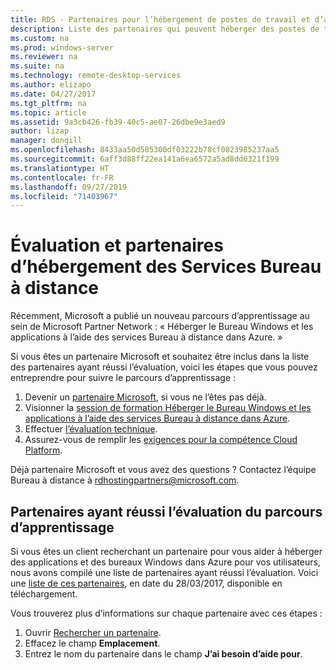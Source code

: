 ```yaml
---
title: RDS - Partenaires pour l’hébergement de postes de travail et d’applications
description: Liste des partenaires qui peuvent héberger des postes de travail et des applications à l’aide de RDS.
ms.custom: na
ms.prod: windows-server
ms.reviewer: na
ms.suite: na
ms.technology: remote-desktop-services
ms.author: elizapo
ms.date: 04/27/2017
ms.tgt_pltfrm: na
ms.topic: article
ms.assetid: 9a3cb426-fb39-40c5-ae07-26dbe9e3aed9
author: lizap
manager: dongill
ms.openlocfilehash: 8433aa50d585300df03222b78cf0823985237aa5
ms.sourcegitcommit: 6aff3d88ff22ea141a6ea6572a5ad8dd6321f199
ms.translationtype: HT
ms.contentlocale: fr-FR
ms.lasthandoff: 09/27/2019
ms.locfileid: "71403967"
---
```

# <a name="remote-desktop-services-hosting-partners-and-assessment"></a>Évaluation et partenaires d’hébergement des Services Bureau à distance

Récemment, Microsoft a publié un nouveau parcours d’apprentissage au sein de Microsoft Partner Network : « Héberger le Bureau Windows et les applications à l’aide des services Bureau à distance dans Azure. »

Si vous êtes un partenaire Microsoft et souhaitez être inclus dans la liste des partenaires ayant réussi l’évaluation, voici les étapes que vous pouvez entreprendre pour suivre le parcours d’apprentissage :

1. Devenir un [partenaire Microsoft](https://partner.microsoft.com/), si vous ne l’êtes pas déjà.
2. Visionner la [session de formation Héberger le Bureau Windows et les applications à l’aide des services Bureau à distance dans Azure](https://mspartnerlp.partner.microsoft.com/LearningPath/LearningPath/DLPaths?trackId=2915&rowId=3603).
3. Effectuer [l’évaluation technique](https://mspartnerlp.partner.microsoft.com/LearningPath/LearningPath/DLPaths?trackId=1660&rowId=2220&trackPathId=9871).
4. Assurez-vous de remplir les [exigences pour la compétence Cloud Platform](https://partner.microsoft.com/en-us/membership/cloud-platform-competency).

Déjà partenaire Microsoft et vous avez des questions ? Contactez l’équipe Bureau à distance à <rdhostingpartners@microsoft.com>.  


## <a name="partners-who-have-passed-the-learning-path-assessment"></a>Partenaires ayant réussi l’évaluation du parcours d’apprentissage 

Si vous êtes un client recherchant un partenaire pour vous aider à héberger des applications et des bureaux Windows dans Azure pour vos utilisateurs, nous avons compilé une liste de partenaires ayant réussi l’évaluation. Voici une [liste de ces partenaires](https://github.com/MicrosoftDocs/windowsserverdocs/blob/master/WindowsServerDocs/remote/remote-desktop-services/RDS-Hosting-Partners.pdf), en date du 28/03/2017, disponible en téléchargement.

Vous trouverez plus d’informations sur chaque partenaire avec ces étapes :

1. Ouvrir [Rechercher un partenaire](https://partnercenter.microsoft.com/pcv/search).
2. Effacez le champ **Emplacement**.
3. Entrez le nom du partenaire dans le champ **J’ai besoin d’aide pour**.
